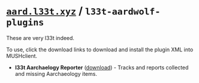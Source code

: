 # [<code>aard.l33t.xyz</code>](https://aard.l33t.xyz) / <code>l33t-aardwolf-plugins</code>

These are very l33t indeed.

To use, click the download links to download and install the plugin XML into MUSHclient.

- **l33t Aarchaelogy Reporter** ([download](https://raw.githubusercontent.com/l33t-xyz/l33t-aardwolf-plugins/master/l33t_aarch_reporter.xml)) - Tracks and reports collected and missing Aarchaeology items.
